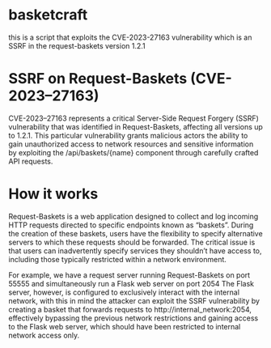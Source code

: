 # basketcraft
this is a script that exploits the CVE-2023-27163 vulnerability which is an SSRF in the request-baskets version 1.2.1

# SSRF on Request-Baskets (CVE-2023–27163)
CVE-2023–27163 represents a critical Server-Side Request Forgery (SSRF) vulnerability that was identified in Request-Baskets, affecting all versions up to 1.2.1. This particular vulnerability grants malicious actors the ability to gain unauthorized access to network resources and sensitive information by exploiting the /api/baskets/{name} component through carefully crafted API requests.

# How it works
Request-Baskets is a web application designed to collect and log incoming HTTP requests directed to specific endpoints known as “baskets”. During the creation of these baskets, users have the flexibility to specify alternative servers to which these requests should be forwarded. The critical issue is that users can inadvertently specify services they shouldn’t have access to, including those typically restricted within a network environment.

For example, we have a request server running Request-Baskets on port 55555 and simultaneously run a Flask web server on port 2054 The Flask server, however, is configured to exclusively interact with the internal network, with this in mind the attacker can exploit the SSRF vulnerability by creating a basket that forwards requests to http://internal_network:2054, effectively bypassing the previous network restrictions and gaining access to the Flask web server, which should have been restricted to internal network access only.
